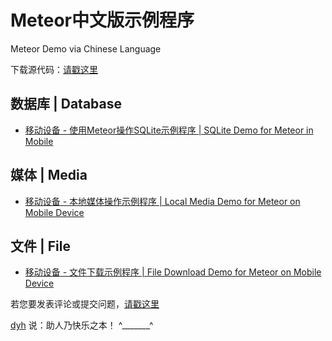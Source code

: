 # Meteor中文版示例程序

Meteor Demo via Chinese Language

下载源代码：[请戳这里](https://github.com/MeteorChina/MeteorDemo/archive/master.zip)


## 数据库 | Database

- [移动设备 - 使用Meteor操作SQLite示例程序 | SQLite Demo for Meteor in Mobile](SQLiteDemo/) 


## 媒体 | Media

- [移动设备 - 本地媒体操作示例程序 | Local Media Demo for Meteor on Mobile Device](LocalMediaDemo/)


## 文件 | File

- [移动设备 - 文件下载示例程序 | File Download Demo for Meteor on Mobile Device](DownloadFileDemo/)




若您要发表评论或提交问题，[请戳这里](https://github.com/MeteorChina/MeteorDemo/issues)

[dyh](https://github.com/dyh) 说：助人乃快乐之本！  ^_______^
